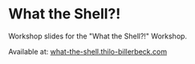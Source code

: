# What the Shell?!

Workshop slides for the "What the Shell?!" Workshop.

Available at: [what-the-shell.thilo-billerbeck.com](what-the-shell.thilo-billerbeck.com)
